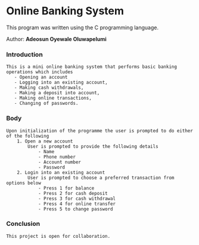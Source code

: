 

#  Online Banking System

This program was written using the C programming language.

Author: <strong>Adeosun Oyewale Oluwapelumi</strong>

### Introduction

    This is a mini online banking system that performs basic banking operations which includes
       - Opening an account
       - Logging into an existing account,
       - Making cash withdrawals,
       - Making a deposit into account,
       - Making online transactions,
       - Changing of passwords.

### Body

    Upon initialization of the programme the user is prompted to do either of the following
        1. Open a new account
            User is prompted to provide the following details
                - Name
                - Phone number
                - Account number
                - Password
        2. Login into an existing account
            User is prompted to choose a preferred transaction from options below
                - Press 1 for balance
                - Press 2 for cash deposit
                - Press 3 for cash withdrawal
                - Press 4 for online transfer
                - Press 5 to change password

### Conclusion

    This project is open for collaboration.

